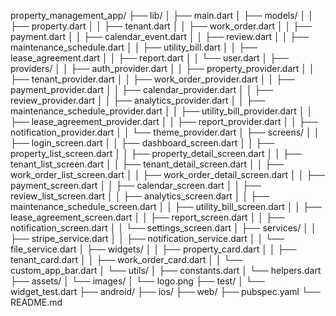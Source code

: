 property_management_app/
├── lib/
│   ├── main.dart
│   ├── models/
│   │   ├── property.dart
│   │   ├── tenant.dart
│   │   ├── work_order.dart
│   │   ├── payment.dart
│   │   ├── calendar_event.dart
│   │   ├── review.dart
│   │   ├── maintenance_schedule.dart
│   │   ├── utility_bill.dart
│   │   ├── lease_agreement.dart
│   │   ├── report.dart
│   │   └── user.dart
│   ├── providers/
│   │   ├── auth_provider.dart
│   │   ├── property_provider.dart
│   │   ├── tenant_provider.dart
│   │   ├── work_order_provider.dart
│   │   ├── payment_provider.dart
│   │   ├── calendar_provider.dart
│   │   ├── review_provider.dart
│   │   ├── analytics_provider.dart
│   │   ├── maintenance_schedule_provider.dart
│   │   ├── utility_bill_provider.dart
│   │   ├── lease_agreement_provider.dart
│   │   ├── report_provider.dart
│   │   ├── notification_provider.dart
│   │   └── theme_provider.dart
│   ├── screens/
│   │   ├── login_screen.dart
│   │   ├── dashboard_screen.dart
│   │   ├── property_list_screen.dart
│   │   ├── property_detail_screen.dart
│   │   ├── tenant_list_screen.dart
│   │   ├── tenant_detail_screen.dart
│   │   ├── work_order_list_screen.dart
│   │   ├── work_order_detail_screen.dart
│   │   ├── payment_screen.dart
│   │   ├── calendar_screen.dart
│   │   ├── review_list_screen.dart
│   │   ├── analytics_screen.dart
│   │   ├── maintenance_schedule_screen.dart
│   │   ├── utility_bill_screen.dart
│   │   ├── lease_agreement_screen.dart
│   │   ├── report_screen.dart
│   │   ├── notification_screen.dart
│   │   └── settings_screen.dart
│   ├── services/
│   │   ├── stripe_service.dart
│   │   ├── notification_service.dart
│   │   └── file_service.dart
│   ├── widgets/
│   │   ├── property_card.dart
│   │   ├── tenant_card.dart
│   │   ├── work_order_card.dart
│   │   └── custom_app_bar.dart
│   └── utils/
│       ├── constants.dart
│       └── helpers.dart
├── assets/
│   └── images/
│       └── logo.png
├── test/
│   └── widget_test.dart
├── android/
├── ios/
├── web/
├── pubspec.yaml
└── README.md